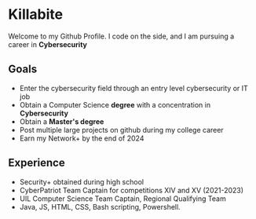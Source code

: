 # Killabite
Welcome to my Github Profile. I code on the side, and I am pursuing a career in **Cybersecurity**
## Goals
- Enter the cybersecurity field through an entry level cybersecurity or IT job
- Obtain a Computer Science **degree** with a concentration in **Cybersecurity**
- Obtain a **Master's degree**
- Post multiple large projects on github during my college career
- Earn my Network+ by the end of 2024
## Experience
- Security+ obtained during high school
- CyberPatriot Team Captain for competitions XIV and XV (2021-2023)
- UIL Computer Science Team Captain, Regional Qualifying Team
- Java, JS, HTML, CSS, Bash scripting, Powershell.
